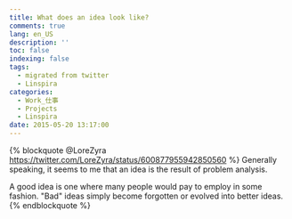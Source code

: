 ```yaml
---
title: What does an idea look like?
comments: true
lang: en_US
description: ''
toc: false
indexing: false
tags:
  - migrated from twitter
  - Linspira
categories:
  - Work_仕事
  - Projects
  - Linspira
date: 2015-05-20 13:17:00
---
```

{% blockquote @LoreZyra https://twitter.com/LoreZyra/status/600877955942850560 %}
Generally speaking, it seems to me that an idea is the result of problem analysis.

A good idea is one where many people would pay to employ in some fashion. "Bad" ideas simply become forgotten or evolved into better ideas.
{% endblockquote %}
